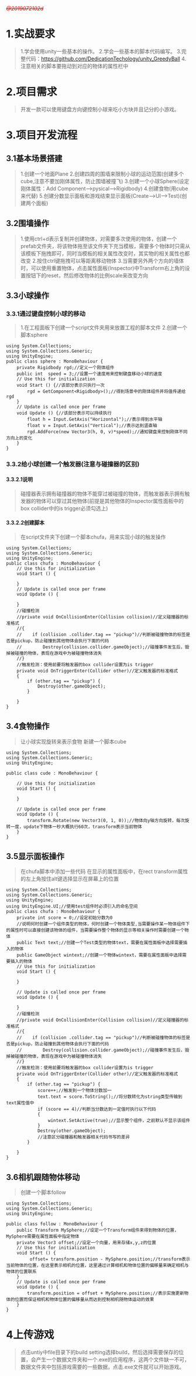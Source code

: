 ~~*<font color=red>@2019072102d</font>*~~ 
# 1.实战要求

> 1.学会使用unity一些基本的操作。
> 2.学会一些基本的脚本代码编写。
> 3.完整代码：https://github.com/DedicationTechology/unity_GreedyBall
> 4.注意相关的脚本要拖动到对应的物体的属性栏中
# 2.项目需求
> 开发一款可以使用键盘方向键控制小球来吃小方块并且记分的小游戏。
# 3.项目开发流程
## 3.1基本场景搭建
> 1.创建一个地面Plane
> 2.创建四周的围墙来限制小球的运动范围(创建多个cube,注意不要加刚体属性，防止围墙被撞飞)
> 3.创建一个小球Sphere(设定刚体属性：Add Component-->pysical-->Rigidbody)
> 4.创建食物(用cube来代替)
> 5.创建分数显示面板和游戏结束显示面板(Create-->UI-->Test)(创建两个面板)
## 3.2围墙操作
> 1.使用ctrl+d表示复制并创建物体，对需要多次使用的物体，创建一个prefab文件夹，将该物体拖至该文件夹下充当模板，需要多个物体时只需从该模板下拖拽即可，同时当模板的相关属性改变时，其实物的相关属性也都改变
> 2.按住ctrl键拖拽可以等距离移动物体
> 3.当需要另外两个方向的墙体时，可以使用重置物体，点击属性面板(Inspector)中Transform右上角的设置按钮下的reset，然后修改物体的比例scale来改变方向
## 3.3小球操作
### 3.3.1通过键盘控制小球的移动
> 1.在工程面板下创建一个script文件夹用来放置工程的脚本文件
> 2.创建一个脚本sphere

```
using System.Collections;
using System.Collections.Generic;
using UnityEngine;
public class sphere : MonoBehaviour {
    private Rigidbody rgd;//定义一个刚体组件
    public int  speed = 3;//设置一个速度用来控制键盘移动小球的速度
	// Use this for initialization
	void Start () {//该部分表示只执行一次
        rgd = GetComponent<Rigidbody>();//得到场景中的刚体组件并将值传递给rgd
	}
	// Update is called once per frame
	void Update () {//该部分表示可以持续执行
        float h = Input.GetAxis("Horizontal");//表示得到水平轴
        float v = Input.GetAxis("Vertical");//表示达到竖直轴
        rgd.AddForce(new Vector3(h, 0, v)*speed);//通知键盘来控制刚体不同方向上的变化
	}
}
```
### 3.3.2给小球创建一个触发器(注意与碰撞器的区别)
#### 3.3.2.1说明

> 碰撞器表示拥有碰撞器的物体不能穿过被碰撞的物体，而触发器表示拥有触发器的物体可以穿过其他物体(前提是其他物体的Inspector属性面板中的box collider中的is trigger必须勾选上)
#### 3.3.2.2创建脚本
> 在script文件夹下创建一个脚本chufa，用来实现小球的触发操作

```
using System.Collections;
using System.Collections.Generic;
using UnityEngine;
public class chufa : MonoBehaviour {
	// Use this for initialization
	void Start () {
		
	}
	// Update is called once per frame
	void Update () {
		
	}
    //碰撞检测
    //private void OnCollisionEnter(Collision collision)//定义碰撞器的标准格式
    //{
    //    if (collision .collider.tag == "pickup")//判断被碰撞物体的标签是否是pickup，防止碰撞到其他物体会执行下面的代码
    //        Destroy(collision.collider.gameObject);//碰撞事件发生后，毁掉被碰撞的物体，表现在游戏中为被碰撞物体消失
    //}
    //触发检测：使用前要将触发器的box collider设置为is trigger
    private void OnTriggerEnter(Collider other)//定义触发器的标准格式
    {
        if (other.tag == "pickup") {
            Destroy(other.gameObject);
        }
            
    }
}
```
## 3.4食物操作

> 让小球实现旋转来表示食物
> 新建一个脚本cube

```
using System.Collections;
using System.Collections.Generic;
using UnityEngine;

public class cude : MonoBehaviour {

	// Use this for initialization
	void Start () {
		
	}
	
	// Update is called once per frame
	void Update () {
        transform.Rotate(new Vector3(0, 1, 0));//物体向y轴方向旋转，每次旋转一度，update下物体一秒大概执行60次，transform表示当前物体
	}
}
```
## 3.5显示面板操作

> 在chufa脚本中添加一些代码
>在显示的属性面板中，在rect transform属性的左上角按住alt键选择显示在屏幕上的位置
```
using System.Collections;
using System.Collections.Generic;
using UnityEngine;
using UnityEngine.UI;//使用test组件时必须引入的命名空间
public class chufa : MonoBehaviour {
    private int score = 0;//设定初始分数为0
    //说明何时创建一个组件类型的物体，何时创建一个物体类型,当需要操作某一物体组件下的属性时可以直接创建该物体的组件，当需要操作整个物体的显示等相关操作时需要创建一个物体
    public Text text;//创建一个Test类型的物体text，需要在属性面板中选择需要插入的物体
    public GameObject wintext;//创建一个物体wintext，需要在属性面板中选择需要插入的物体
	// Use this for initialization
	void Start () {
		
	}
	
	// Update is called once per frame
	void Update () {
		
	}
    //碰撞检测
    //private void OnCollisionEnter(Collision collision)//定义碰撞器的标准格式
    //{
    //    if (collision .collider.tag == "pickup")//判断被碰撞物体的标签是否是pickup，防止碰撞到其他物体会执行下面的代码
    //        Destroy(collision.collider.gameObject);//碰撞事件发生后，毁掉被碰撞的物体，表现在游戏中为被碰撞物体消失
    //}
    //触发检测：使用前要将触发器的box collider设置为is trigger
    private void OnTriggerEnter(Collider other)//定义触发器的标准格式
    {
        if (other.tag == "pickup") {
            score++;//触发到一个物体分数加一
            text.text = score.ToString();//将分数转化为string类型传输到text属性值中
            if (score == 4)//判断当分数达到一定值时执行以下代码
            {
                wintext.SetActive(true);//显示整个组件，之前默认不显示该组件
            }
            Destroy(other.gameObject);
            //注意区分碰撞器和触发器相关代码书写的差异
        }
            
    }
}
```
## 3.6相机跟随物体移动
> 创建一个脚本follow

```
using System.Collections;
using System.Collections.Generic;
using UnityEngine;

public class follow : MonoBehaviour {
    public Transform MySphere;//设定一个Transform组件来得到物体的位置，MySphere需要在属性面板中指定物体
    private Vector3 offset;//设定一个向量，用来存储x,y,z的位置
    // Use this for initialization
    void Start () {
         offset= transform.position - MySphere.position;//transform表示当前物体的位置，在这里表示相机的位置，这里通过计算相机和物体位置的偏移量来确定相机与物体的位置联系
	}
	// Update is called once per frame
	void Update () {
        transform.position = offset + MySphere.position;//表示实施更新物体的位置而保证相机和物体位置的偏移量从而达到控制相机随物体运动的效果
	}
}
```
# 4上传游戏

> 点击untiy中file目录下的build setting选择build，然后选择需要保存的位置，会产生一个数据文件夹和一个.exe的应用程序，这两个文件缺一不可，数据文件夹中包括游戏需要的一些数据，点击.exe文件就可以开始游戏。


